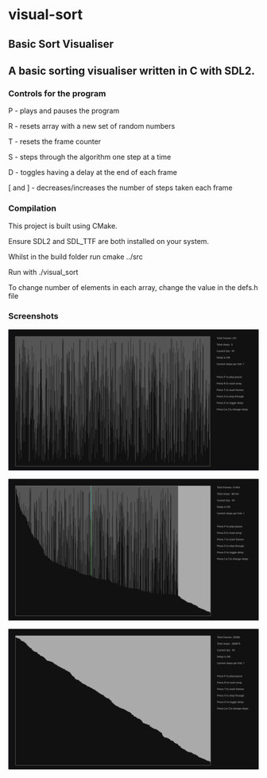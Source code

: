 # visual-sort
## Basic Sort Visualiser 


## A basic sorting visualiser written in C with SDL2.

### Controls for the program

P - plays and pauses the program

R - resets array with a new set of random numbers

T - resets the frame counter

S - steps through the algorithm one step at a time

D - toggles having a delay at the end of each frame

[ and ] - decreases/increases the number of steps taken each frame


### Compilation

This project is built using CMake.

Ensure SDL2 and SDL_TTF are both installed on your system.



Whilst in the build folder run cmake ../src

Run with ./visual_sort


To change number of elements in each array, change the value in the defs.h file

### Screenshots

![Unsorted Array](/imgs/Unsorted.png?raw=true "Unsorted")

![Partially sorted Array](/imgs/partialsort.png?raw=true "Unsorted")

![Sorted Array](/imgs/sorted.png?raw=true "Unsorted")
